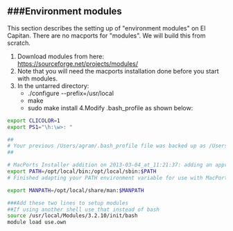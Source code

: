 ###Environment modules
----------------

This section describes the setting up of "environment modules" on El Capitan. 
There are no macports for "modules". 
We will build this from scratch.

1. Download modules from here: https://sourceforge.net/projects/modules/
2. Note that you will need the macports installation done before you start with modules.
3. In the untarred directory:
    - ./configure --prefix=/usr/local
    - make
    - sudo make install
4.Modify .bash_profile as shown below:
```bash
export CLICOLOR=1
export PS1="\h:\w>: "

##
# Your previous /Users/agram/.bash_profile file was backed up as /Users/agram/.bash_profile.macports-saved_2013-03-04_at_11:21:37
##

# MacPorts Installer addition on 2013-03-04_at_11:21:37: adding an appropriate PATH variable for use with MacPorts.
export PATH=/opt/local/bin:/opt/local/sbin:$PATH
# Finished adapting your PATH environment variable for use with MacPorts.

export MANPATH=/opt/local/share/man:$MANPATH

###Add these two lines to setup modules
##If using another shell use that instead of bash
source /usr/local/Modules/3.2.10/init/bash
module load use.own
```
